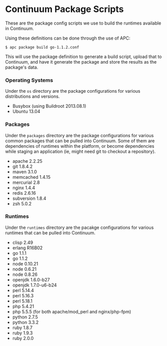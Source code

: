 # Continuum Package Scripts

These are the package config scripts we use to build the runtimes available in
Continuum.

Using these definitions can be done through the use of APC:

```console
$ apc package build go-1.1.2.conf
```

This will use the package definition to generate a build script, upload that to
Continuum, and have it generate the package and store the results as the
package's data.

### Operating Systems

Under the `os` directory are the package configurations for various
distributions and versions.

* Busybox (using Buildroot 2013.08.1)
* Ubuntu 13.04

### Packages

Under the `packages` directory are the package configurations for various common
packages that can be pulled into Continuum. Some of them are dependencies of
runtimes within the platform, or become dependencies while staging an
application (ie, might need git to checkout a repository).

* apache 2.2.25
* git 1.8.4.2
* maven 3.1.0
* memcached 1.4.15
* mercurial 2.8
* nginx 1.4.4
* redis 2.6.16
* subversion 1.8.4
* zsh 5.0.2

### Runtimes

Under the `runtimes` directory are the pacakge configurations for various
runtimes that can be pulled into Continuum.

* clisp 2.49
* erlang R16B02
* go 1.1.1
* go 1.1.2
* node 0.10.21
* node 0.6.21
* node 0.8.26
* openjdk 1.6.0-b27
* openjdk 1.7.0-u6-b24
* perl 5.14.4
* perl 5.16.3
* perl 5.18.1
* php 5.4.21
* php 5.5.5 (for both apache/mod_perl and nginx/php-fpm)
* python 2.7.5
* python 3.3.2
* ruby 1.8.7
* ruby 1.9.3
* ruby 2.0.0
